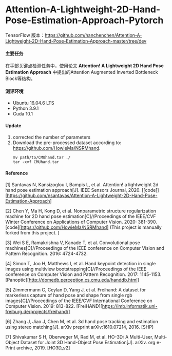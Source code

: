 # Attention-A-Lightweight-2D-Hand-Pose-Estimation-Approach-Pytorch

TensorFlow 版本：https://github.com/hanchenchen/Attention-A-Lightweight-2D-Hand-Pose-Estimation-Approach-master/tree/dev

#### 主要任务
在手部关键点检测任务中，使用论文 **Attention! A Lightweight 2D Hand Pose Estimation Approach**  中提出的Attention Augmented Inverted Bottleneck Block等结构。

#### 测评环境

- Ubuntu 16.04.6 LTS
- Python 3.9.1
- Cuda 10.1

#### Update
1. corrected the number of parameters
2. Download the pre-processed dataset according to: https://github.com/HowieMa/NSRMhand. 
    ```
    mv path/to/CMUhand.tar ./
    tar -xvf CMUhand.tar
    ```

#### Reference

[1] Santavas N, Kansizoglou I, Bampis L, et al. Attention! a lightweight 2d hand pose estimation approach[J]. IEEE Sensors Journal, 2020. [[code]][https://github.com/nsantavas/Attention-A-Lightweight-2D-Hand-Pose-Estimation-Approach]

[2] Chen Y, Ma H, Kong D, et al. Nonparametric structure regularization machine for 2D hand pose estimation[C]//Proceedings of the IEEE/CVF Winter Conference on Applications of Computer Vision. 2020: 381-390. [code][https://github.com/HowieMa/NSRMhand] (This project is manually forked from this project. )

[3] Wei S E, Ramakrishna V, Kanade T, et al. Convolutional pose machines[C]//Proceedings of the IEEE conference on Computer Vision and Pattern Recognition. 2016: 4724-4732.

[4] Simon T, Joo H, Matthews I, et al. Hand keypoint detection in single images using multiview bootstrapping[C]//Proceedings of the IEEE conference on Computer Vision and Pattern Recognition. 2017: 1145-1153. [Panoptic][http://domedb.perception.cs.cmu.edu/handdb.html]

[5] Zimmermann C, Ceylan D, Yang J, et al. Freihand: A dataset for markerless capture of hand pose and shape from single rgb images[C]//Proceedings of the IEEE/CVF International Conference on Computer Vision. 2019: 813-822. [FreiHAND][https://lmb.informatik.uni-freiburg.de/projects/freihand/]

[6] Zhang J, Jiao J, Chen M, et al. 3d hand pose tracking and estimation using stereo matching[J]. arXiv preprint arXiv:1610.07214, 2016. [SHP]

[7] Shivakumar S H, Oberweger M, Rad M, et al. HO-3D: A Multi-User, Multi-Object Dataset for Joint 3D Hand-Object Pose Estimation[J]. arXiv. org e-Print archive, 2019. [HO3D_v2]

